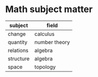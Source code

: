 # Math subject matter

subject     | field
------------|---------------
change      | calculus
quantity    | number theory
relations   | algebra
structure   | algebra
space       | topology
